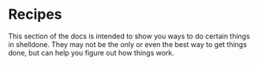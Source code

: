 # Recipes

This section of the docs is intended to show you ways to do certain things in
shelldone.  They may not be the only or even the best way to get things done,
but can help you figure out how things work.
